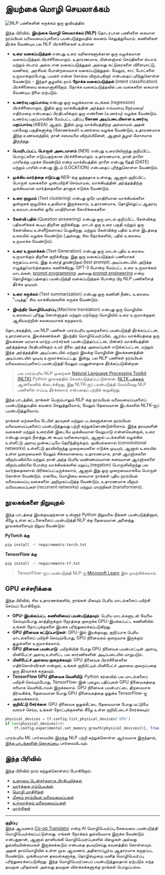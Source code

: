 <!--
CO_OP_TRANSLATOR_METADATA:
{
  "original_hash": "8ef02a9318257ea140ed3ed74442096d",
  "translation_date": "2025-10-11T11:38:10+00:00",
  "source_file": "lessons/5-NLP/README.md",
  "language_code": "ta"
}
-->
# இயற்கை மொழி செயலாக்கம்

![NLP பணிகளின் சுருக்கம் ஒரு ஓவியத்தில்](../../../../translated_images/ai-nlp.b22dcb8ca4707ceaee8576db1c5f4089c8cac2f454e9e03ea554f07fda4556b8.ta.png)

இந்த பிரிவில், **இயற்கை மொழி செயலாக்கம் (NLP)** தொடர்பான பணிகளை கையாள நரம்பியல் வலையமைப்புகளைப் பயன்படுத்துவதில் கவனம் செலுத்துவோம். கணினிகள் தீர்க்க வேண்டிய பல NLP பிரச்சினைகள் உள்ளன:

* **உரை வகைப்படுத்தல்** என்பது உரை வரிசைகளுக்கான ஒரு வழக்கமான வகைப்படுத்தல் பிரச்சினையாகும். உதாரணமாக, மின்னஞ்சல் செய்திகளை ஸ்பாம் மற்றும் ஸ்பாம் அல்ல என வகைப்படுத்துதல் அல்லது கட்டுரைகளை விளையாட்டு, வணிகம், அரசியல் போன்றவையாக வகைப்படுத்துதல். மேலும், சாட் போட்களை உருவாக்கும்போது, பயனர் என்ன சொல்ல விரும்புகிறார் என்பதைப் புரிந்துகொள்ள வேண்டும் - இந்தச் சூழலில் நாம் **நோக்க வகைப்படுத்தல்** (intent classification) பிரச்சினையை கையாளுகிறோம். நோக்க வகைப்படுத்தலில் பல வகைகளை கையாள வேண்டிய நிலை ஏற்படும்.

* **உணர்வு பகுப்பாய்வு** என்பது ஒரு வழக்கமான மடங்கல் (regression) பிரச்சினையாகும், இதில் ஒரு வாக்கியத்தின் அர்த்தம் எவ்வளவு நேர்மறை/எதிர்மறை என்பதைப் பிரதிபலிக்கும் ஒரு எண்ணை (உணர்வு) வழங்க வேண்டும். உணர்வு பகுப்பாய்வின் மேம்பட்ட பதிப்பு **கோண அடிப்படையிலான உணர்வு பகுப்பாய்வு** (ABSA) ஆகும், இதில் முழு வாக்கியத்திற்கு அல்லாமல் அதன் பல்வேறு பகுதிகளுக்கு (கோணங்கள்) உணர்வை வழங்க வேண்டும், உதாரணமாக *இந்த உணவகத்தில், நான் சமையலை விரும்பினேன், ஆனால் சூழல் மோசமாக இருந்தது*.

* **பெயரிடப்பட்ட பொருள் அடையாளம்** (NER) என்பது உரையிலிருந்து குறிப்பிட்ட பொருட்களை எடுப்பதற்கான பிரச்சினையாகும். உதாரணமாக, *நான் நாளை பாரிசுக்கு பறக்க வேண்டும்* என்ற வாக்கியத்தில் *நாளை* என்பது தேதி (DATE) மற்றும் *பாரிஸ்* என்பது இடம் (LOCATION) என்பதைப் புரிந்துகொள்ள வேண்டும்.

* **முக்கிய வார்த்தை எடுப்பது** NER-க்கு ஒத்ததாக உள்ளது, ஆனால் குறிப்பிட்ட பொருள் வகைகளை முன்பயிற்சி செய்யாமல், வாக்கியத்தின் அர்த்தத்திற்கு முக்கியமான வார்த்தைகளை தானாக எடுக்க வேண்டும்.

* **உரை குழுமம்** (Text clustering) என்பது ஒரே மாதிரியான வாக்கியங்களை ஒன்றாகக் குழுமிக்க உதவியாக இருக்கலாம், உதாரணமாக, தொழில்நுட்ப ஆதரவு உரையாடல்களில் ஒரே மாதிரியான கோரிக்கைகளை.

* **கேள்வி பதில்** (Question answering) என்பது ஒரு மாடல் குறிப்பிட்ட கேள்விக்கு பதிலளிக்கக் கூடிய திறனை குறிக்கிறது. மாடல் ஒரு உரை பகுதி மற்றும் ஒரு கேள்வியை உள்ளீடுகளாகப் பெறுகிறது, மற்றும் கேள்விக்கு பதில் உள்ள இடத்தை உரையில் வழங்க வேண்டும் (அல்லது, சில நேரங்களில், பதில் உரையை உருவாக்க வேண்டும்).

* **உரை உருவாக்கல்** (Text Generation) என்பது ஒரு மாடல் புதிய உரையை உருவாக்கும் திறனை குறிக்கிறது. இது ஒரு வகைப்படுத்தல் பணியாகக் கருதப்படலாம், இது *உரைத் தூண்டுதல்* (text prompt) அடிப்படையில் அடுத்த எழுத்து/வார்த்தையை கணிக்கிறது. GPT-3 போன்ற மேம்பட்ட உரை உருவாக்கல் மாடல்கள், [prompt programming](https://towardsdatascience.com/software-3-0-how-prompting-will-change-the-rules-of-the-game-a982fbfe1e0) அல்லது [prompt engineering](https://medium.com/swlh/openai-gpt-3-and-prompt-engineering-dcdc2c5fcd29) என்ற தொழில்நுட்பத்தைப் பயன்படுத்தி வகைப்படுத்தல் போன்ற பிற NLP பணிகளைத் தீர்க்க முடியும்.

* **உரை சுருக்கம்** (Text summarization) என்பது ஒரு கணினி நீண்ட உரையை "படித்து" சில வாக்கியங்களில் சுருக்க வேண்டும்.

* **இயந்திர மொழிபெயர்ப்பு** (Machine translation) என்பது ஒரு மொழியில் உரையைப் புரிந்து கொள்ளுதல் மற்றும் மற்றொரு மொழியில் உரை உருவாக்குதல் ஆகியவற்றின் கலவையாகக் கருதலாம்.

தொடக்கத்தில், பல NLP பணிகள் பாரம்பரிய முறைகளைப் பயன்படுத்தி தீர்க்கப்பட்டன, உதாரணமாக, இலக்கணங்கள். இயந்திர மொழிபெயர்ப்பில், ஆரம்ப வாக்கியத்தை ஒரு இலக்கண மரமாக மாற்ற பார்சர்கள் பயன்படுத்தப்பட்டன, பின்னர் வாக்கியத்தின் அர்த்தத்தை பிரதிபலிக்கும் உயர் நிலை அர்த்த அமைப்புகள் எடுக்கப்பட்டன, மற்றும் இந்த அர்த்தத்தின் அடிப்படையில் மற்றும் இலக்கு மொழியின் இலக்கணத்தின் அடிப்படையில் முடிவு உருவாக்கப்பட்டது. இன்று, பல NLP பணிகள் நரம்பியல் வலையமைப்புகளைப் பயன்படுத்தி மேலும் பயனுள்ளதாக தீர்க்கப்படுகின்றன.

> பல பாரம்பரிய NLP முறைகள் [Natural Language Processing Toolkit (NLTK)](https://www.nltk.org) Python நூலகத்தில் செயல்படுத்தப்பட்டுள்ளன. [NLTK புத்தகம்](https://www.nltk.org/book/) ஆன்லைனில் கிடைக்கிறது, இது NLTK-ஐப் பயன்படுத்தி வெவ்வேறு NLP பணிகளை எப்படி தீர்க்கலாம் என்பதைப் பற்றிக் கூறுகிறது.

இந்த பாடத்தில், நாங்கள் பெரும்பாலும் NLP க்கு நரம்பியல் வலையமைப்புகளைப் பயன்படுத்துவதில் கவனம் செலுத்துவோம், மேலும் தேவையான இடங்களில் NLTK-ஐப் பயன்படுத்துவோம்.

நாங்கள் ஏற்கனவே டேபிள் தரவுகள் மற்றும் படங்களுக்கான நரம்பியல் வலையமைப்புகளைப் பயன்படுத்துவது பற்றி கற்றுக்கொண்டுள்ளோம். இந்த தரவுகளின் வகைகள் மற்றும் உரையின் இடையே முக்கியமான வேறுபாடு என்னவென்றால், உரை என்பது மாறும் நீளத்துடன் கூடிய வரிசையாகும், ஆனால் படங்களின் வழக்கில் உள்ளீட்டு அளவு முன்கூட்டியே தெரிந்திருக்கும். குவியல்களால் (convolutional networks) உள்ளீட்டு தரவிலிருந்து முறைமைகளை எடுக்க முடியும், ஆனால் உரையில் உள்ள முறைமைகள் மேலும் சிக்கலானவை. உதாரணமாக, *நான் ஆரஞ்சுகளை விரும்பவில்லை* மற்றும் *நான் அந்த பெரிய வண்ணமயமான சுவையான ஆரஞ்சுகளை விரும்பவில்லை* போன்ற வாக்கியங்களில் மறுப்பு (negation) பொருளிலிருந்து பல வார்த்தைகளால் பிரிக்கப்பட்டிருக்கலாம், ஆனால் இது ஒரு முறைமையாகவே பொருள் கொள்ள வேண்டும். எனவே, மொழியை கையாள நாங்கள் புதிய நரம்பியல் வலையமைப்பு வகைகளை அறிமுகப்படுத்த வேண்டும், உதாரணமாக *மீளும் வலையமைப்புகள்* (recurrent networks) மற்றும் *மாற்றிகள்* (transformers).

## நூலகங்களை நிறுவுதல்

இந்த பாடத்தை இயக்குவதற்கான உள்ளூர் Python நிறுவலை நீங்கள் பயன்படுத்தினால், கீழே உள்ள கட்டளைகளைப் பயன்படுத்தி NLP க்கு தேவையான அனைத்து நூலகங்களையும் நிறுவ வேண்டும்:

**PyTorch க்கு**
```bash
pip install -r requirements-torch.txt
```
**TensorFlow க்கு**
```bash
pip install -r requirements-tf.txt
```

> TensorFlow-ஐப் பயன்படுத்தி NLP-ஐ [Microsoft Learn](https://docs.microsoft.com/learn/modules/intro-natural-language-processing-tensorflow/?WT.mc_id=academic-77998-cacaste) இல் முயற்சிக்கலாம்.

## GPU எச்சரிக்கை

இந்த பிரிவில், சில உதாரணங்களில், நாங்கள் மிகவும் பெரிய மாடல்களைப் பயிற்சி செய்யப் போகிறோம்.
* **GPU-இயக்கப்பட்ட கணினியைப் பயன்படுத்தவும்**: பெரிய மாடல்களுடன் வேலை செய்யும்போது காத்திருக்கும் நேரத்தை குறைக்க GPU-இயக்கப்பட்ட கணினியில் உங்கள் நோட்புக்குகளை இயக்க பரிந்துரைக்கப்படுகிறது.
* **GPU நினைவக கட்டுப்பாடுகள்**: GPU-இல் இயக்குவது, குறிப்பாக பெரிய மாடல்களைப் பயிற்சி செய்யும்போது, GPU நினைவகம் குறைவாக இருக்கும் சூழல்களை உருவாக்கலாம்.
* **GPU நினைவக பயன்பாடு**: பயிற்சியின் போது GPU நினைவக பயன்பாட்டின் அளவு, மினிபேட்ச் அளவு உள்ளிட்ட பல காரணிகளின் அடிப்படையில் மாறுபடும்.
* **மினிபேட்ச் அளவை குறைக்கவும்**: GPU நினைவக பிரச்சினைகளை எதிர்கொள்வீர்கள் என்றால், உங்கள் குறியீட்டில் மினிபேட்ச் அளவை குறைப்பதை ஒரு தீர்வாகக் கருதவும்.
* **TensorFlow GPU நினைவக வெளியீடு**: Python கர்னலில் பல மாடல்களைப் பயிற்சி செய்யும்போது, TensorFlow-இன் பழைய பதிப்புகள் GPU நினைவகத்தை சரியாக வெளியிடாமல் இருக்கலாம். GPU நினைவக பயன்பாட்டை திறமையாக நிர்வகிக்க, தேவையான போது GPU நினைவகத்தை ஒதுக்க TensorFlow-ஐ அமைக்கலாம்.
* **குறியீட்டு சேர்க்கை**: GPU நினைவக ஒதுக்கீட்டை தேவையான போது மட்டுமே வளரச் செய்ய, உங்கள் நோட்புக்குகளில் கீழே உள்ள குறியீட்டைச் சேர்க்கவும்:

```python
physical_devices = tf.config.list_physical_devices('GPU') 
if len(physical_devices)>0:
    tf.config.experimental.set_memory_growth(physical_devices[0], True) 
```

பாரம்பரிய ML பார்வையில் இருந்து NLP பற்றி கற்றுக்கொள்ள ஆர்வமாக இருந்தால், [இந்த பாடங்களின் தொகுப்பை](https://github.com/microsoft/ML-For-Beginners/tree/main/6-NLP) பார்வையிடவும்.

## இந்த பிரிவில்
இந்த பிரிவில் நாம் கற்றுக்கொள்ளப் போகிறோம்:

* [உரையை டென்சர்களாக பிரதிபலித்தல்](13-TextRep/README.md)
* [வார்த்தை எம்பெடிங்ஸ்](14-Emdeddings/README.md)
* [மொழி மாதிரிகள்](15-LanguageModeling/README.md)
* [மீளும் நரம்பியல் வலையமைப்புகள்](16-RNN/README.md)
* [உருவாக்கும் வலையமைப்புகள்](17-GenerativeNetworks/README.md)
* [மாற்றிகள்](18-Transformers/README.md)

---

**குறிப்பு**:  
இந்த ஆவணம் [Co-op Translator](https://github.com/Azure/co-op-translator) என்ற AI மொழிபெயர்ப்பு சேவையை பயன்படுத்தி மொழிபெயர்க்கப்பட்டுள்ளது. எங்கள் நோக்கம் துல்லியமாக இருக்க வேண்டும் என்பதுதான், ஆனால் தானியங்கி மொழிபெயர்ப்புகளில் பிழைகள் அல்லது துல்லியமின்மைகள் இருக்கக்கூடும் என்பதை தயவுசெய்து கவனத்தில் கொள்ளவும். அதன் தாய்மொழியில் உள்ள மூல ஆவணம் அதிகாரப்பூர்வ ஆதாரமாக கருதப்பட வேண்டும். முக்கியமான தகவல்களுக்கு, தொழில்முறை மனித மொழிபெயர்ப்பு பரிந்துரைக்கப்படுகிறது. இந்த மொழிபெயர்ப்பைப் பயன்படுத்துவதால் ஏற்படும் எந்த தவறான புரிதல்கள் அல்லது தவறான விளக்கங்களுக்கு நாங்கள் பொறுப்பல்ல.